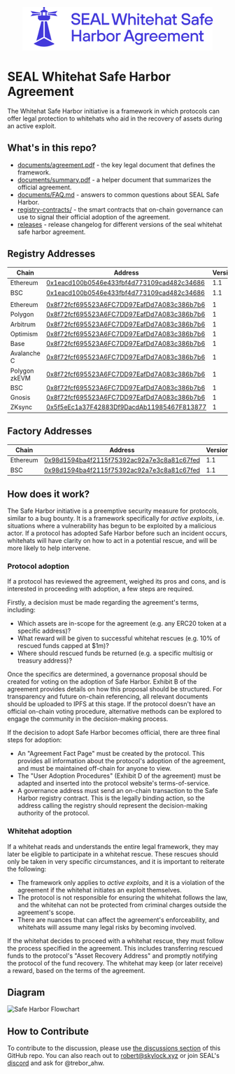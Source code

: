 <p align="center">
  <img src="assets/whitehat-full-logo-blue.svg" alt="SEAL Whitehat Safe Harbor" height=100/>
</p>

# SEAL Whitehat Safe Harbor Agreement

The Whitehat Safe Harbor initiative is a framework in which protocols can offer legal protection to whitehats who aid in the recovery of assets during an active exploit.

## What's in this repo?

-   [documents/agreement.pdf](documents/agreement.pdf) - the key legal document that defines the framework.
-   [documents/summary.pdf](documents/summary.pdf) - a helper document that summarizes the official agreement.
-   [documents/FAQ.md](documents/FAQ.md) - answers to common questions about SEAL Safe Harbor.
-   [registry-contracts/](registry-contracts/) - the smart contracts that on-chain governance can use to signal their official adoption of the agreement.
-   [releases](https://github.com/security-alliance/safe-harbor/releases) - release changelog for different versions of the seal whitehat safe harbor agreement.


## Registry Addresses

| Chain         | Address                                                                                                                          | Version |
| ------------- | -------------------------------------------------------------------------------------------------------------------------------- | ------- |
| Ethereum      | [0x1eacd100b0546e433fbf4d773109cad482c34686](https://etherscan.io/address/0x1eacd100b0546e433fbf4d773109cad482c34686)            | 1.1       |
| BSC           | [0x1eacd100b0546e433fbf4d773109cad482c34686](https://bscscan.com/address/0x1eacd100b0546e433fbf4d773109cad482c34686)            | 1.1       |
|               |                                                                                                                                  |         |
| Ethereum      | [0x8f72fcf695523A6FC7DD97EafDd7A083c386b7b6](https://etherscan.io/address/0x8f72fcf695523A6FC7DD97EafDd7A083c386b7b6)            | 1       |
| Polygon       | [0x8f72fcf695523A6FC7DD97EafDd7A083c386b7b6](https://polygonscan.com/address/0x8f72fcf695523A6FC7DD97EafDd7A083c386b7b6)         | 1       |
| Arbitrum      | [0x8f72fcf695523A6FC7DD97EafDd7A083c386b7b6](https://arbiscan.io/address/0x8f72fcf695523A6FC7DD97EafDd7A083c386b7b6)             | 1       |
| Optimism      | [0x8f72fcf695523A6FC7DD97EafDd7A083c386b7b6](https://optimistic.etherscan.io/address/0x8f72fcf695523A6FC7DD97EafDd7A083c386b7b6) | 1       |
| Base          | [0x8f72fcf695523A6FC7DD97EafDd7A083c386b7b6](https://basescan.org/address/0x8f72fcf695523A6FC7DD97EafDd7A083c386b7b6)            | 1       |
| Avalanche C   | [0x8f72fcf695523A6FC7DD97EafDd7A083c386b7b6](https://snowtrace.io/address/0x8f72fcf695523A6FC7DD97EafDd7A083c386b7b6)            | 1       |
| Polygon zkEVM | [0x8f72fcf695523A6FC7DD97EafDd7A083c386b7b6](https://zkevm.polygonscan.com/address/0x8f72fcf695523A6FC7DD97EafDd7A083c386b7b6)   | 1       |
| BSC           | [0x8f72fcf695523A6FC7DD97EafDd7A083c386b7b6](https://bscscan.com/address/0x8f72fcf695523a6fc7dd97eafdd7a083c386b7b6)             | 1       |
| Gnosis        | [0x8f72fcf695523A6FC7DD97EafDd7A083c386b7b6](https://gnosisscan.io/address/0x8f72fcf695523a6fc7dd97eafdd7a083c386b7b6)           | 1       |
| ZKsync        | [0x5f5eEc1a37F42883Df9DacdAb11985467F813877](https://explorer.zksync.io/address/0x5f5eEc1a37F42883Df9DacdAb11985467F813877)      | 1       |

## Factory Addresses

| Chain    | Address                                                                                                               | Version |
| -------- | --------------------------------------------------------------------------------------------------------------------- | ------- |
| Ethereum | [0x98d1594ba4f2115f75392ac92a7e3c8a81c67fed](https://etherscan.io/address/0x98d1594ba4f2115f75392ac92a7e3c8a81c67fed) | 1.1       |
| BSC      | [0x98d1594ba4f2115f75392ac92a7e3c8a81c67fed](https://bscscan.com/address/0x98d1594ba4f2115f75392ac92a7e3c8a81c67fed) | 1.1       |

## How does it work?

The Safe Harbor initiative is a preemptive security measure for protocols, similar to a bug bounty. It is a framework specifically for _active exploits_, i.e. situations where a vulnerability has begun to be exploited by a malicious actor. If a protocol has adopted Safe Harbor before such an incident occurs, whitehats will have clarity on how to act in a potential rescue, and will be more likely to help intervene.

### Protocol adoption

If a protocol has reviewed the agreement, weighed its pros and cons, and is interested in proceeding with adoption, a few steps are required.

Firstly, a decision must be made regarding the agreement's terms, including:

-   Which assets are in-scope for the agreement (e.g. any ERC20 token at a specific address)?
-   What reward will be given to successful whitehat rescues (e.g. 10% of rescued funds capped at $1m)?
-   Where should rescued funds be returned (e.g. a specific multisig or treasury address)?

Once the specifics are determined, a governance proposal should be created for voting on the adoption of Safe Harbor. Exhibit B of the agreement provides details on how this proposal should be structured. For transparency and future on-chain referencing, all relevant documents should be uploaded to IPFS at this stage. If the protocol doesn't have an official on-chain voting procedure, alternative methods can be explored to engage the community in the decision-making process.

If the decision to adopt Safe Harbor becomes official, there are three final steps for adoption:

-   An "Agreement Fact Page" must be created by the protocol. This provides all information about the protocol's adoption of the agreement, and must be maintained off-chain for anyone to view.
-   The "User Adoption Procedures" (Exhibit D of the agreement) must be adapted and inserted into the protocol website's terms-of-service.
-   A governance address must send an on-chain transaction to the Safe Harbor registry contract. This is the legally binding action, so the address calling the registry should represent the decision-making authority of the protocol.

### Whitehat adoption

If a whitehat reads and understands the entire legal framework, they may later be eligible to participate in a whitehat rescue. These rescues should only be taken in very specific circumstances, and it is important to reiterate the following:

-   The framework only applies to _active exploits_, and it is a violation of the agreement if the whitehat initiates an exploit themselves.
-   The protocol is not responsible for ensuring the whitehat follows the law, and the whitehat can not be protected from criminal charges outside the agreement's scope.
-   There are nuances that can affect the agreement's enforceability, and whitehats will assume many legal risks by becoming involved.

If the whitehat decides to proceed with a whitehat rescue, they must follow the process specified in the agreement. This includes transferring rescued funds to the protocol's "Asset Recovery Address" and promptly notifying the protocol of the fund recovery. The whitehat may keep (or later receive) a reward, based on the terms of the agreement.

## Diagram

![Safe Harbor Flowchart](assets/flowchart.png)

## How to Contribute

To contribute to the discussion, please use [the discussions section](https://github.com/security-alliance/safe-harbor/discussions) of this GitHub repo. You can also reach out to robert@skylock.xyz or join SEAL's [discord](https://discord.gg/securityalliance) and ask for @trebor_ahw.
